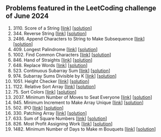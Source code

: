 ## Problems featured in the LeetCoding challenge of June 2024
1. 3110\. Score of a String \[[link](https://leetcode.com/problems/score-of-a-string/description/)\] \[[solution](src/day1/Solution.java/)\]
2. 344\. Reverse String \[[link](https://leetcode.com/problems/reverse-string/description/)\] \[[solution](https://github.com/mibrgmv/leetcode-june-2024/tree/main/src/day2/Solution.java/)\]
3. 2486\. Append Characters to String to Make Subsequence \[[link](https://leetcode.com/problems/append-characters-to-string-to-make-subsequence/description/)\] \[[solution](src/day3/Solution.java/)\]
4. 409\. Longest Palindrome \[[link](https://leetcode.com/problems/longest-palindrome/description/)\] \[[solution](src/day4/Solution.java/)\]
5. 1002\. Find Common Characters \[[link](https://leetcode.com/problems/find-common-characters/description/)\] \[[solution](src/day5/Solution.java/)\]
6. 846\. Hand of Straights \[[link](https://leetcode.com/problems/hand-of-straights/description/)\] \[[solution](src/day6/Solution.java/)\]
7. 648\. Replace Words \[[link](https://leetcode.com/problems/replace-words/description/)\] \[[solution](src/day7/Solution.java/)\]
8. 523\. Continuous Subarray Sum \[[link](https://leetcode.com/problems/continuous-subarray-sum/description/)\] \[[solution](src/day8/Solution.java/)\]
9. 974\. Subarray Sums Divisible by K \[[link](https://leetcode.com/problems/subarray-sums-divisible-by-k/description/)\] \[[solution](src/day9/Solution.java/)\]
10. 1051\. Height Checker \[[link](https://leetcode.com/problems/height-checker/description/)\] \[[solution](src/day10/Solution.java/)\]
11. 1122\. Relative Sort Array \[[link](https://leetcode.com/problems/relative-sort-array/description/)\] \[[solution](src/day11/Solution.java/)\]
12. 75\. Sort Colors \[[link](https://leetcode.com/problems/sort-colors/description/)\] \[[solution](src/day12/Solution.java/)\]
13. 2037\. Minimum Number of Moves to Seat Everyone \[[link](https://leetcode.com/problems/minimum-number-of-moves-to-seat-everyone/description/)\] \[[solution](src/day13/Solution.java/)\]
14. 945\. Minimum Increment to Make Array Unique \[[link](https://leetcode.com/problems/minimum-increment-to-make-array-unique/description/)\] \[[solution](src/day14/Solution.java/)\]
15. 502\. IPO \[[link](https://leetcode.com/problems/ipo/description/)\] \[[solution](src/day15/Solution.java)\]
16. 330\. Patching Array \[[link](https://leetcode.com/problems/patching-array/description/)\] \[[solution](src/day16/Solution.java)\]
17. 633\. Sum of Square Numbers \[[link](https://leetcode.com/problems/sum-of-square-numbers/description/)\] \[[solution](src/day17/Solution.java)\]
18. 826\. Most Profit Assigning Work \[[link](https://leetcode.com/problems/most-profit-assigning-work/description/)\] \[[solution](src/day18/Solution.java)\]
19. 1482\. Minimum Number of Days to Make m Bouquets \[[link](https://leetcode.com/problems/minimum-number-of-days-to-make-m-bouquets/description/)\] \[[solution](src/day19/Solution.java)\]
